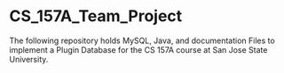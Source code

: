 # CS_157A_Team_Project
The following repository holds MySQL, Java, and documentation Files to implement a Plugin Database for the CS 157A course at San Jose State University. 
